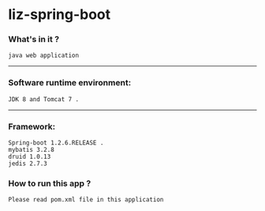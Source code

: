 liz-spring-boot
===============

### What's in it ?

    java web application

---

### Software runtime environment:

    JDK 8 and Tomcat 7 .

---

### Framework:

    Spring-boot 1.2.6.RELEASE .
    mybatis 3.2.8
    druid 1.0.13
    jedis 2.7.3

### How to run this app ?

    Please read pom.xml file in this application
